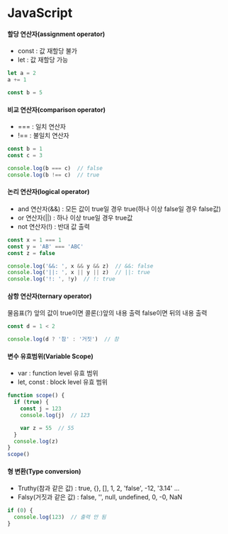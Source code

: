 # JavaScript

#### 할당 연산자(assignment operator)

- const : 값 재할당 불가
- let : 값 재할당 가능

```js
let a = 2
a += 1

const b = 5
```

#### 비교 연산자(comparison operator)

- === : 일치 연산자
- !== : 불일치 연산자

```js
const b = 1
const c = 3

console.log(b === c)  // false
console.log(b !== c)  // true
```

#### 논리 연산자(logical operator)

- and 연산자(&&) : 모든 값이 true일 경우 true(하나 이상 false일 경우 false값)
- or 연산자(||) : 하나 이상 true일 경우 true값
- not 연산자(!) : 반대 값 출력

```js
const x = 1 === 1
const y = 'AB' === 'ABC'
const z = false

console.log('&&: ', x && y && z)  // &&: false
console.log('||: ', x || y || z)  // ||: true
console.log('!: ', !y)  // !: true
```

#### 삼항 연산자(ternary operator)

물음표(?) 앞의 값이 true이면 콜론(:)앞의 내용 출력 false이면 뒤의 내용 출력

```js
const d = 1 < 2

console.log(d ? '참' : '거짓')  // 참
```

#### 변수 유효범위(Variable Scope)
- var : function level 유효 범위
- let, const : block level 유효 범위

```js
function scope() {
  if (true) {
    const j = 123
    console.log(j)  // 123

    var z = 55  // 55
  }
  console.log(z)
}
scope()
```

#### 형 변환(Type conversion)

- Truthy(참과 같은 값) : true, {}, [], 1, 2, 'false', -12, '3.14' ...
- Falsy(거짓과 같은 값) : false, '', null, undefined, 0, -0, NaN

```js
if (0) {
  console.log(123)  // 출력 안 됨
}
```